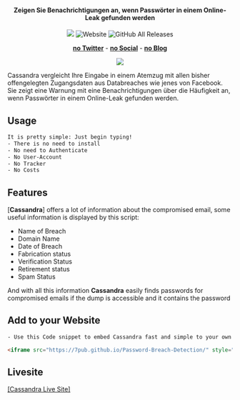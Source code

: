 <!DOCTYPE html>

<html lang="en">
<head>
<link rel="stylesheet" href="https://maxcdn.bootstrapcdn.com/bootstrap/4.0.0/css/bootstrap.min.css" />
<link rel="stylesheet" href="https://cdnjs.cloudflare.com/ajax/libs/font-awesome/5.11.2/css/all.css" />
</head>
<body style="padding: 200px 0px px 0px">
<h4 align="center">Zeigen Sie Benachrichtigungen an, wenn Passwörter in einem Online-Leak gefunden werden</h4>
<p align="center">
  <img src="https://img.shields.io/badge/HaveIBeenPwned-v3-blue.svg?style=plastic">
  <img alt="Website" src="https://img.shields.io/website">
  <img alt="GitHub All Releases" src="https://img.shields.io/github/downloads/7pub/Cassandra/total">
</p>
<p align="center">
  <a href="https://#t"><b>no Twitter</b></a>
  <span> - </span>
  <a href="https://#"><b>no Social</b></a>
  <span> - </span>
  <a href="https://cali.run"><b>no Blog</b></a>
</p>
<p align="center"><img src="https://7pub.github.io/Cassandra-call/images/Sicherheit.Durch.Design.gif"></p>

Cassandra vergleicht Ihre Eingabe in einem Atemzug mit allen bisher offengelegten Zugangsdaten aus Databreaches wie jenes von Facebook. Sie zeigt eine Warnung mit eine Benachrichtigungen über die Häufigkeit an, wenn Passwörter in einem Online-Leak gefunden werden.


<!--
| Available                            | in                                   |
|--------------------------------------|--------------------------------------|
| ![](https://#) | ![](https://#) |
-->

## Usage

```bash
It is pretty simple: Just begin typing!
- There is no need to install
- No need to Authenticate
- No User-Account
- No Tracker
- No Costs
```

## Features

[**Cassandra**] offers a lot of information about the compromised email, some useful information is displayed by this script:

* Name of Breach
* Domain Name
* Date of Breach
* Fabrication status
* Verification Status
* Retirement status
* Spam Status

And with all this information **Cassandra** easily finds passwords for compromised emails if the dump is accessible and it contains the password

## Add to your Website

```html
- Use this Code snippet to embed Cassandra fast and simple to your own Website!

<iframe src="https://7pub.github.io/Password-Breach-Detection/" style="position:fixed; top:100px; left:0px; bottom:0px; right:0px; width:100%; height:100%; border:none; margin:0; padding:0; overflow:hidden; z-index:999999;"></iframe>
```

## Livesite

<a href="https://7pub.github.io/Password-Breach-Detection/" target="_blank" >[Cassandra Live Site]</a>
</main>
</body>
</html>

